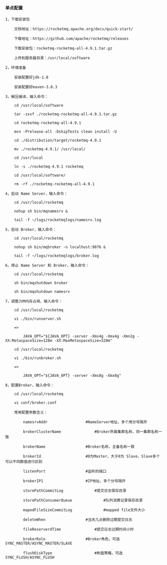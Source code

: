 
#### 单点配置

	1，下载安装包
	
		文档地址：https://rocketmq.apache.org/docs/quick-start/
		
		下载地址：https://github.com/apache/rocketmq/releases
		
		下载安装包：rocketmq-rocketmq-all-4.9.1.tar.gz
		
		上传到服务器目录：/usr/local/software
	
	2，环境准备
		
		安装配置好jdk-1.8
		
		安装配置好maven-3.8.3
	
	3，解压编译，输入命令：
		
		cd /usr/local/software
		
		tar -zxvf ./rocketmq-rocketmq-all-4.9.1.tar.gz
		
		cd rocketmq-rocketmq-all-4.9.1
		
		mvn -Prelease-all -DskipTests clean install -U
		
		cd ./distribution/target/rocketmq-4.9.1
		
		mv ./rocketmq-4.9.1/ /usr/local/
		
		cd /usr/local
		
		ln -s ./rocketmq-4.9.1 rocketmq
		
		cd /usr/local/software/
		
		rm -rf ./rocketmq-rocketmq-all-4.9.1
		
	4，启动 Name Server，输入命令：
		
		cd /usr/local/rocketmq
		
		nohup sh bin/mqnamesrv &
		
		tail -f ~/logs/rocketmqlogs/namesrv.log
	
	5，启动 Broker，输入命令：
		
		cd /usr/local/rocketmq
	
		nohup sh bin/mqbroker -n localhost:9876 &
		
		tail -f ~/logs/rocketmqlogs/broker.log
	
	6，停止 Name Server 和 Broker，输入命令：
		
		cd /usr/local/rocketmq
	
		sh bin/mqshutdown broker
		
		sh bin/mqshutdown namesrv
	
	7，调整JVM内存占用，输入命令：
			
		cd /usr/local/rocketmq
		
		vi ./bin/runserver.sh
		
		=>
		
			JAVA_OPT="${JAVA_OPT} -server -Xms4g -Xmx4g -Xmn2g -XX:MetaspaceSize=128m -XX:MaxMetaspaceSize=320m"
		
		cd /usr/local/rocketmq
		
		vi ./bin/runbroker.sh
		
		=>
			
			JAVA_OPT="${JAVA_OPT} -server -Xms8g -Xmx8g"
	
	8，配置Broker，输入命令：
		
		cd /usr/local/rocketmq
		
		vi conf/broker.conf
		
		常用配置参数含义：
		
			namesrvAddr					#NameServer地址，多个用分号隔开
			
			brokerClusterName				#Broker所属集群名称，同一集群名称一致
			
			brokerName					#Broker名称，主备名称一致
			
			brokerId					#0为Master，大于0为 Slave，Slave多个可以不同数值进行区别
			
			listenPort					#监听的端口
			
			brokerIP1					#IP地址，多个分号隔开
			
			storePathCommitLog				#提交日志保存目录
			
			storePathConsumerQueue				#队列消费记录保存目录
			
			mapedFileSizeCommitLog				#mapped file文件大小
			
			deleteWhen					#当天几点删除过期提交日志
			
			fileReserverdTime				#提交日志过期时间小时
			
			brokerRole					#Broker角色，可选 SYNC_MASTER/ASYNC_MASTER/SLAVE
			
			flushDiskType					#刷盘策略，可选 SYNC_FLUSH/ASYNC_FLUSH


